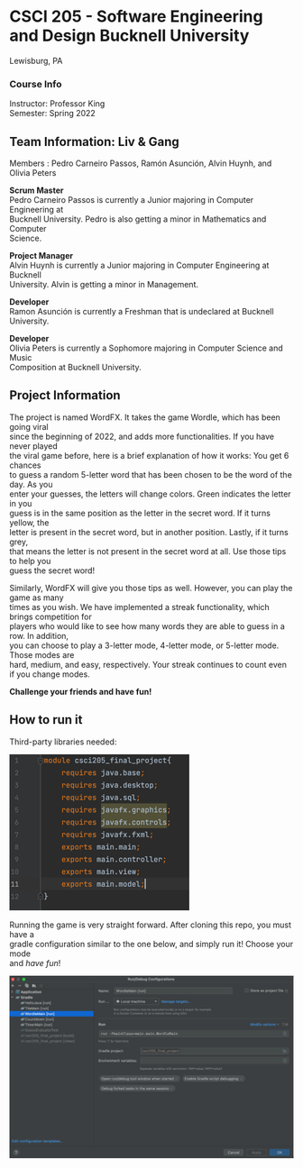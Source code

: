 
# CSCI 205 - Software Engineering and Design Bucknell University
Lewisburg, PA
### Course Info
Instructor: Professor King\
Semester: Spring 2022
## Team Information: Liv & Gang
Members : Pedro Carneiro Passos, Ramón Asunción, Alvin Huynh, and Olivia Peters

**Scrum Master**\
Pedro Carneiro Passos is currently a Junior majoring in Computer Engineering at\
Bucknell University. Pedro is also getting a minor in Mathematics and Computer\
Science.

**Project Manager**\
Alvin Huynh is currently a Junior majoring in Computer Engineering at Bucknell\
University. Alvin is getting a minor in Management.

**Developer**\
Ramon Asunción is currently a Freshman that is undeclared at Bucknell University. 

**Developer**\
Olivia Peters is currently a Sophomore majoring in Computer Science and Music\
Composition at Bucknell University. 

## Project Information

The project is named WordFX. It takes the game Wordle, which has been going viral\
since the beginning of 2022, and adds more functionalities. If you have never played\
the viral game before, here is a brief explanation of how it works: You get 6 chances\
to guess a random 5-letter word that has been chosen to be the word of the day. As you\
enter your guesses, the letters will change colors. Green indicates the letter in you\
guess is in the same position as the letter in the secret word. If it turns yellow, the\
letter is present in the secret word, but in another position. Lastly, if it turns grey,\
that means the letter is not present in the secret word at all. Use those tips to help you\
guess the secret word!

Similarly, WordFX will give you those tips as well. However, you can play the game as many\
times as you wish. We have implemented a streak functionality, which brings competition for\
players who would like to see how many words they are able to guess in a row. In addition,\
you can choose to play a 3-letter mode, 4-letter mode, or 5-letter mode. Those modes are\
hard, medium, and easy, respectively. Your streak continues to count even if you change modes.

**Challenge your friends and have fun!**

## How to run it

Third-party libraries needed:

![img_2.png](img_2.png)

Running the game is very straight forward. After cloning this repo, you must have a\
gradle configuration similar to the one below, and simply run it! Choose your mode\
and _have fun_!

![img_1.png](img_1.png)

